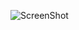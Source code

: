 ![ScreenShot]([https://github.com/SilleKock/mini_ex/blob/master/mini_ex_1/Sk%C3%A6rmbillede%202018-02-09%20kl.%2010.47.27.png])
